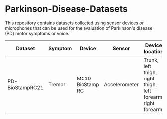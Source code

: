 # Parkinson-Disease-Datasets

This repository contains datasets collected using sensor devices or microphones that can be used for the evaluation of Parkinson's disease (PD) motor symptoms or voice. 

|Dataset        |Symptom|Device          |Sensor       |Device location                                            |Subjects        |
|---------------|-------|----------------|-------------|-----------------------------------------------------------|----------------|
|PD-BioStampRC21|Tremor |MC10 BioStamp RC|Accelerometer|Trunk, left thigh, right thigh, left forearm, right forearm| 17 HC and 17 PD|
